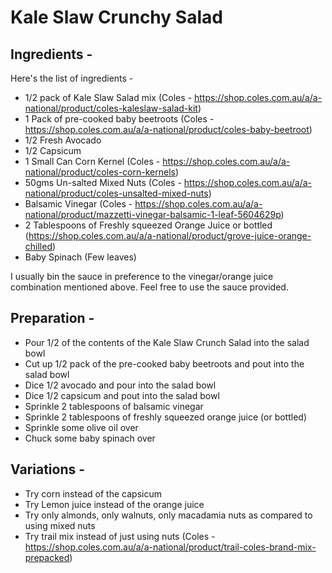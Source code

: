 
# Kale Slaw Crunchy Salad 

## Ingredients - 
Here's the list of ingredients - 

- 1/2 pack of Kale Slaw Salad mix (Coles - https://shop.coles.com.au/a/a-national/product/coles-kaleslaw-salad-kit)
- 1 Pack of pre-cooked baby beetroots (Coles - https://shop.coles.com.au/a/a-national/product/coles-baby-beetroot)
- 1/2 Fresh Avocado 
- 1/2 Capsicum
- 1 Small Can Corn Kernel (Coles - https://shop.coles.com.au/a/a-national/product/coles-corn-kernels) 
- 50gms Un-salted Mixed Nuts (Coles - https://shop.coles.com.au/a/a-national/product/coles-unsalted-mixed-nuts)
- Balsamic Vinegar (Coles - https://shop.coles.com.au/a/a-national/product/mazzetti-vinegar-balsamic-1-leaf-5604629p)
- 2 Tablespoons of Freshly squeezed Orange Juice or bottled (https://shop.coles.com.au/a/a-national/product/grove-juice-orange-chilled)
- Baby Spinach (Few leaves)

I usually bin the sauce in preference to the vinegar/orange juice combination mentioned above. Feel free to use the sauce provided.

## Preparation - 
- Pour 1/2 of the contents of the Kale Slaw Crunch Salad into the salad bowl
- Cut up 1/2 pack of the pre-cooked baby beetroots and pout into the salad bowl
- Dice 1/2 avocado and pour into the salad bowl
- Dice 1/2 capsicum and pout into the salad bowl
- Sprinkle 2 tablespoons of balsamic vinegar
- Sprinkle 2 tablespoons of freshly squeezed orange juice (or bottled)
- Sprinkle some olive oil over
- Chuck some baby spinach over

## Variations - 
- Try corn instead of the capsicum
- Try Lemon juice instead of the orange juice
- Try only almonds, only walnuts, only macadamia nuts as compared to using mixed nuts
- Try trail mix instead of just using nuts (Coles - https://shop.coles.com.au/a/a-national/product/trail-coles-brand-mix-prepacked)
